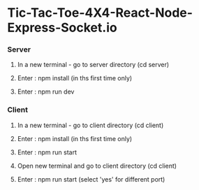 # Tic-Tac-Toe-4X4-React-Node-Express-Socket.io

### Server
1. In a new terminal - go to server directory (cd server)

2. Enter : npm install (in ths first time only)

3. Enter : npm run dev

### Client
1. In a new terminal - go to client directory (cd client) 

2. Enter : npm install (in ths first time only)

3. Enter : npm run start

4. Open new terminal and go to client directory (cd client)

5. Enter : npm run start (select 'yes' for different port)
